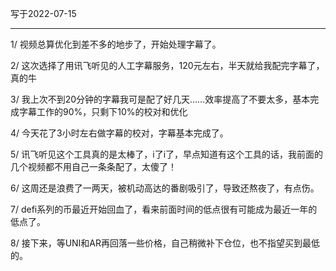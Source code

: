 写于2022-07-15

-----

1/ 视频总算优化到差不多的地步了，开始处理字幕了。

2/ 这次选择了用讯飞听见的人工字幕服务，120元左右，半天就给我配完字幕了，真的牛

3/ 我上次不到20分钟的字幕我可是配了好几天……效率提高了不要太多，基本完成字幕工作的90%，只剩下10%的校对和优化

4/ 今天花了3小时左右做字幕的校对，字幕基本完成了。

5/ 讯飞听见这个工具真的是太棒了，i了i了，早点知道有这个工具的话，我前面的几个视频都不用自己一条条配了，太傻了！

6/ 这周还是浪费了一两天，被机动高达的番剧吸引了，导致还熬夜了，有点伤。

7/ defi系列的币最近开始回血了，看来前面时间的低点很有可能成为最近一年的低点了。

8/ 接下来，等UNI和AR再回落一些价格，自己稍微补下仓位，也不指望买到最低的。
